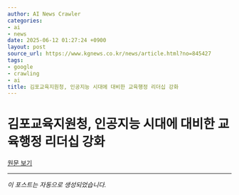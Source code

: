 ```yaml
---
author: AI News Crawler
categories:
- ai
- news
date: 2025-06-12 01:27:24 +0900
layout: post
source_url: https://www.kgnews.co.kr/news/article.html?no=845427
tags:
- google
- crawling
- ai
title: 김포교육지원청, 인공지능 시대에 대비한 교육행정 리더십 강화
---
```


# 김포교육지원청, 인공지능 시대에 대비한 교육행정 리더십 강화

[원문 보기](https://www.kgnews.co.kr/news/article.html?no=845427)

---
*이 포스트는 자동으로 생성되었습니다.*
